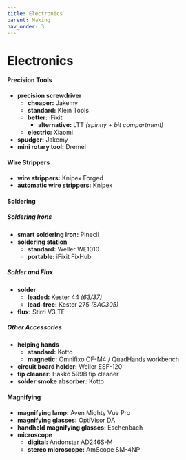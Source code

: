 ```yaml
---
title: Electronics
parent: Making
nav_order: 3
---
```

# Electronics

#### Precision Tools

- **precision screwdriver** 
	- **cheaper:** Jakemy
	- **standard:** Klein Tools
	- **better:** iFixit
		- **alternative:** LTT *(spinny + bit compartment)*
	- **electric:** Xiaomi
- **spudger:** Jakemy
- **mini rotary tool:** Dremel

#### Wire Strippers

- **wire strippers:** Knipex Forged
- **automatic wire strippers:** Knipex

#### Soldering

##### Soldering Irons

- **smart soldering iron:** Pinecil
- **soldering station**
	- **standard:** Weller WE1010
	- **portable:** iFixit FixHub

##### Solder and Flux

- **solder**
	- **leaded:** Kester 44 *(63/37)*
	- **lead-free:** Kester 275 *(SAC305)*
- **flux:** Stirri V3 TF

##### Other Accessories

- **helping hands** 
	- **standard:** Kotto
	- **magnetic:** Omnifixo OF-M4 / QuadHands workbench
- **circuit board holder:** Weller ESF-120
- **tip cleaner:** Hakko 599B tip cleaner
- **solder smoke absorber:** Kotto

#### Magnifying

- **magnifying lamp:** Aven Mighty Vue Pro
- **magnifying glasses:** OptiVisor DA
- **handheld magnifying glasses:** Eschenbach
- **microscope**
	- **digital:** Andonstar AD246S-M
	- **stereo microscope:** AmScope SM-4NP
